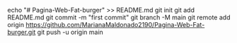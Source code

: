 echo "# Pagina-Web-Fat-burger" >> README.md
git init
git add README.md
git commit -m "first commit"
git branch -M main
git remote add origin https://github.com/MarianaMaldonado2190/Pagina-Web-Fat-burger.git
git push -u origin main